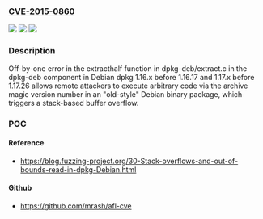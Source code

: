 ### [CVE-2015-0860](https://cve.mitre.org/cgi-bin/cvename.cgi?name=CVE-2015-0860)
![](https://img.shields.io/static/v1?label=Product&message=n%2Fa&color=blue)
![](https://img.shields.io/static/v1?label=Version&message=n%2Fa&color=blue)
![](https://img.shields.io/static/v1?label=Vulnerability&message=n%2Fa&color=brighgreen)

### Description

Off-by-one error in the extracthalf function in dpkg-deb/extract.c in the dpkg-deb component in Debian dpkg 1.16.x before 1.16.17 and 1.17.x before 1.17.26 allows remote attackers to execute arbitrary code via the archive magic version number in an "old-style" Debian binary package, which triggers a stack-based buffer overflow.

### POC

#### Reference
- https://blog.fuzzing-project.org/30-Stack-overflows-and-out-of-bounds-read-in-dpkg-Debian.html

#### Github
- https://github.com/mrash/afl-cve

